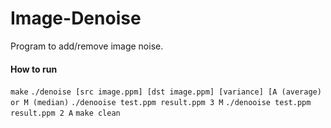 # Image-Denoise

Program to add/remove image noise. 

#### How to run
`make`
`./denoise [src image.ppm] [dst image.ppm] [variance] [A (average) or M (median)`
`./denooise test.ppm result.ppm 3 M`
`./denooise test.ppm result.ppm 2 A`
`make clean`

